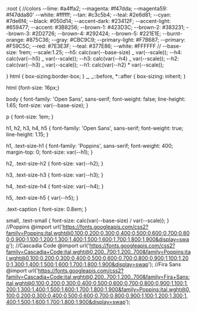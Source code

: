 :root {
//colors
--lime: #a4ffa2;
--magenta: #f47dda;
--magenta59: #f47dda80'
--white: #ffffff;
--tan: #c3c5b4;
--teal: #2e6d81;
--cyan: #7de6f4;
--black: #050d14;
--accent-dark: #23412F;
--accent-light: #659477;
--accent: #3B8256;
--brown-1: #423D3C;
--brown-2: #383231;
--brown-3: #2D2726;
--brown-4: #292424;
--brown-5: #221E1E;
--burnt-orange: #875C36;
--gray: #CBC9C9;
--primary-light: #F7B687;
--primary: #F59C5C;
--red: #7E3E3F;
--teal: #377E86;
--white: #FFFFFF
//
--base-size: 1rem;
--scale:1.25;
--h5: calc(var(--base-size) _ var(--scale));
--h4: calc(var(--h5) _ var(--scale));
--h3: calc(var(--h4) _ var(--scale));
--h2: calc(var(--h3) _ var(--scale));
--h1: calc(var(--h2) \* var(--scale));

}
html {
box-sizing:border-box;
}
_, _::before, \*::after {
box-sizing: inherit;
}

html {font-size: 16px;}

body {
font-family: 'Open Sans', sans-serif;
font-weight: false;
line-height: 1.65;
font-size: var(--base-size);
}

p {
font-size: 1em;
}

h1,
h2,
h3,
h4,
h5 {
font-family: 'Open Sans', sans-serif;
font-weight: true;
line-height: 1.15;
}

h1,
.text-size-h1 {
font-family: 'Poppins', sans-serif;
font-weight: 400;
margin-top: 0;
font-size: var(--h1);
}

h2,
.text-size-h2 { font-size: var(--h2); }

h3,
.text-size-h3 { font-size: var(--h3); }

h4,
.text-size-h4 { font-size: var(--h4); }

h5,
.text-size-h5 { var(--h5); }

.text-caption { font-size: 0.8em; }

small,
.text-small {
font-size: calc(var(--base-size) / var(--scale));
}
//Poppins
@import url('https://fonts.googleapis.com/css2?family=Poppins:ital,wght@0,100;0,200;0,300;0,400;0,500;0,600;0,700;0,800;0,900;1,100;1,200;1,300;1,400;1,500;1,600;1,700;1,800;1,900&display=swap');
//Cascadia Code
@import url('https://fonts.googleapis.com/css2?family=Cascadia+Code:ital,wght@0,200..700;1,200..700&family=Poppins:ital,wght@0,100;0,200;0,300;0,400;0,500;0,600;0,700;0,800;0,900;1,100;1,200;1,300;1,400;1,500;1,600;1,700;1,800;1,900&display=swap');
//Fira Sans
@import url('https://fonts.googleapis.com/css2?family=Cascadia+Code:ital,wght@0,200..700;1,200..700&family=Fira+Sans:ital,wght@0,100;0,200;0,300;0,400;0,500;0,600;0,700;0,800;0,900;1,100;1,200;1,300;1,400;1,500;1,600;1,700;1,800;1,900&family=Poppins:ital,wght@0,100;0,200;0,300;0,400;0,500;0,600;0,700;0,800;0,900;1,100;1,200;1,300;1,400;1,500;1,600;1,700;1,800;1,900&display=swap');

